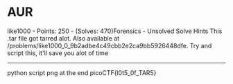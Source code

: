 # AUR

like1000 - Points: 250 - (Solves: 470)Forensics - Unsolved
Solve
Hints
This .tar file got tarred alot. Also available at /problems/like1000_0_9b2adbe4c49cbb2e2ca9bb5926448dfe.
Try and script this, it'll save you alot of time

***

python script
png at the end
picoCTF{l0t5_0f_TAR5}
